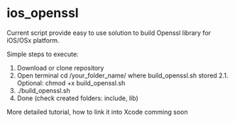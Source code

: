 # ios_openssl
Current script provide easy to use solution to build Openssl library for iOS/OSx platform.

Simple steps to execute:
1. Download or clone repository
2. Open terminal cd /your_folder_name/ where build_openssl.sh stored
  2.1. Optional: chmod +x build_openssl.sh
3. ./build_openssl.sh
4. Done (check created folders: include, lib)

More detailed tutorial, how to link it into Xcode comming soon
